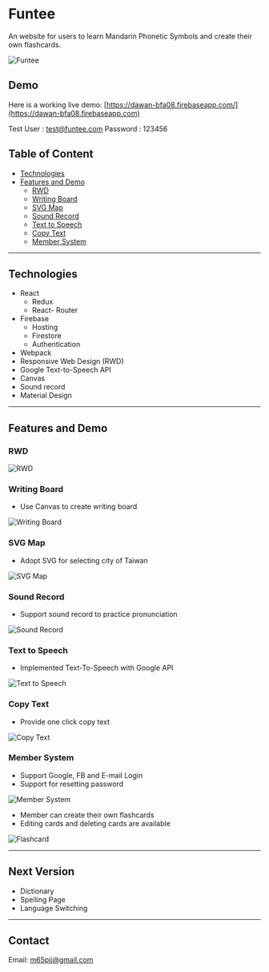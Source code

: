 # Funtee

An website for users to learn Mandarin Phonetic Symbols and create their own flashcards.

![Funtee](https://i.imgur.com/Rc3cwHG.jpg)


## Demo

Here is a working live demo: [https://dawan-bfa08.firebaseapp.com/](https://dawan-bfa08.firebaseapp.com)

Test User : test@funtee.com
Password : 123456

## Table of Content
* [Technologies](#Technologies)
* [Features and Demo](#Features-and-Demo)
	* [RWD](#RWD)
    * [Writing Board](#Writing-Board)
    * [SVG Map](#SVG-Map)
    * [Sound Record](#Sound-Record)
	* [Text to Speech](#Text-to-Speech)
	* [Copy Text](#Copy-Text)
    * [Member System](#Member-System)
 
---
## Technologies
* React
	* Redux
	* React- Router
* Firebase 
	* Hosting
	* Firestore
	* Authentication
* Webpack
* Responsive Web Design (RWD)
* Google Text-to-Speech API 
* Canvas
* Sound record 
* Material Design
---
## Features and Demo

### RWD

![RWD](https://i.imgur.com/6aUBKQm.png)

### Writing Board
*  Use Canvas to create writing board

![Writing Board](https://i.imgur.com/JFDDsN7.gif)

### SVG Map 
* Adopt SVG for selecting city of Taiwan

![SVG Map](https://i.imgur.com/M60omE9.gif)

### Sound Record 
* Support sound record to practice pronunciation

![Sound Record](https://i.imgur.com/UK7upi3.gif)

###  Text to Speech 
*  Implemented Text-To-Speech with Google API

![Text to Speech](https://i.imgur.com/t3Axj43.jpg)

### Copy Text
* Provide one click copy text

![Copy Text](https://i.imgur.com/Z0jjYld.gif)



### Member System
* Support Google, FB and E-mail Login
* Support for resetting password

![Member System](https://i.imgur.com/BfkarO7.gif)

* Member can create their own flashcards 
* Editing cards and deleting cards are available

![Flashcard](https://i.imgur.com/2BNAYXE.gif)

---
## Next Version
* Dictionary
* Spelling Page
* Language Switching

---
## Contact
Email: [m65pjj@gmail.com](mailto:m65pjj@gmail.com)

